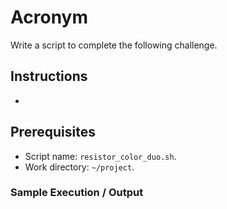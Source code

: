 # Acronym

Write a script to complete the following challenge.

## Instructions

- 

## Prerequisites

- Script name: `resistor_color_duo.sh`.
- Work directory: `~/project`.

### Sample Execution / Output
